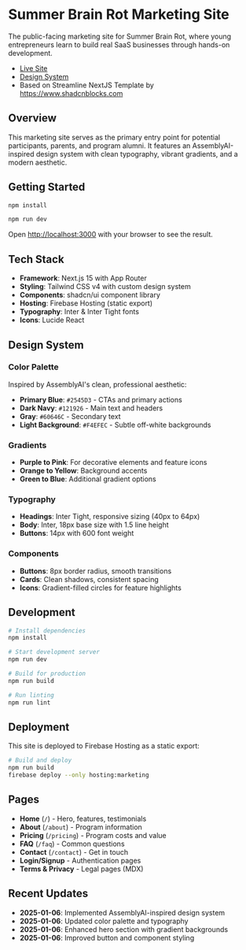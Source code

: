 # Summer Brain Rot Marketing Site

The public-facing marketing site for Summer Brain Rot, where young entrepreneurs learn to build real SaaS businesses through hands-on development.

- [Live Site](https://summerbrainrot-com.web.app/)
- [Design System](#design-system)
- Based on Streamline NextJS Template by https://www.shadcnblocks.com

## Overview

This marketing site serves as the primary entry point for potential participants, parents, and program alumni. It features an AssemblyAI-inspired design system with clean typography, vibrant gradients, and a modern aesthetic.

## Getting Started

```bash
npm install
```

```bash
npm run dev
```

Open [http://localhost:3000](http://localhost:3000) with your browser to see the result.

## Tech Stack

- **Framework**: Next.js 15 with App Router
- **Styling**: Tailwind CSS v4 with custom design system
- **Components**: shadcn/ui component library
- **Hosting**: Firebase Hosting (static export)
- **Typography**: Inter & Inter Tight fonts
- **Icons**: Lucide React

## Design System

### Color Palette

Inspired by AssemblyAI's clean, professional aesthetic:

- **Primary Blue**: `#2545D3` - CTAs and primary actions
- **Dark Navy**: `#121926` - Main text and headers
- **Gray**: `#60646C` - Secondary text
- **Light Background**: `#F4EFEC` - Subtle off-white backgrounds

### Gradients

- **Purple to Pink**: For decorative elements and feature icons
- **Orange to Yellow**: Background accents
- **Green to Blue**: Additional gradient options

### Typography

- **Headings**: Inter Tight, responsive sizing (40px to 64px)
- **Body**: Inter, 18px base size with 1.5 line height
- **Buttons**: 14px with 600 font weight

### Components

- **Buttons**: 8px border radius, smooth transitions
- **Cards**: Clean shadows, consistent spacing
- **Icons**: Gradient-filled circles for feature highlights

## Development

```bash
# Install dependencies
npm install

# Start development server
npm run dev

# Build for production
npm run build

# Run linting
npm run lint
```

## Deployment

This site is deployed to Firebase Hosting as a static export:

```bash
# Build and deploy
npm run build
firebase deploy --only hosting:marketing
```

## Pages

- **Home** (`/`) - Hero, features, testimonials
- **About** (`/about`) - Program information
- **Pricing** (`/pricing`) - Program costs and value
- **FAQ** (`/faq`) - Common questions
- **Contact** (`/contact`) - Get in touch
- **Login/Signup** - Authentication pages
- **Terms & Privacy** - Legal pages (MDX)

## Recent Updates

- **2025-01-06**: Implemented AssemblyAI-inspired design system
- **2025-01-06**: Updated color palette and typography
- **2025-01-06**: Enhanced hero section with gradient backgrounds
- **2025-01-06**: Improved button and component styling
